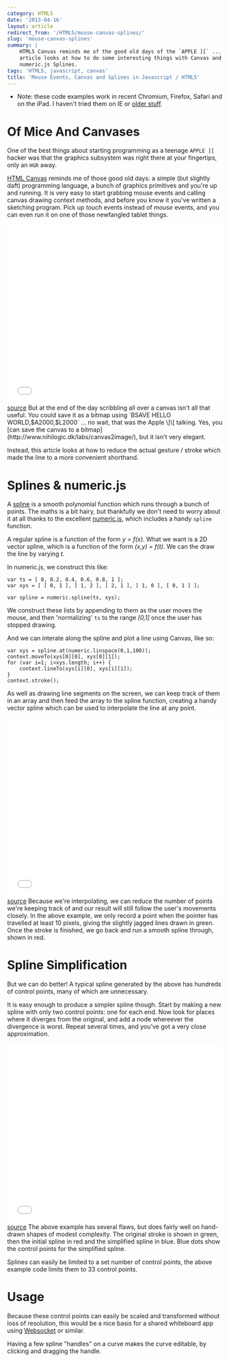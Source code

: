 ```yaml
---
category: HTML5
date: '2013-04-16'
layout: article
redirect_from: '/HTML5/mouse-canvas-splines/'
slug: 'mouse-canvas-splines'
summary: |
    HTML5 Canvas reminds me of the good old days of the `APPLE ][` ... this
    article looks at how to do some interesting things with Canvas and
    numeric.js Splines.
tags: 'HTML5, javascript, canvas'
title: 'Mouse Events, Canvas and Splines in Javascript / HTML5'
---
```


-   Note: these code examples work in recent Chromium, Firefox, Safari
    and on the iPad. I haven't tried them on IE or [older
    stuff](http://caniuse.com/#search=canvas).

Of Mice And Canvases
====================

One of the best things about starting programming as a teenage
`APPLE ][` hacker was that the graphics subsystem was right there at
your fingertips, only an `HGR` away.

[HTML Canvas](http://diveintohtml5.info/canvas.html) reminds me of those
good old days: a simple (but slightly daft) programming language, a
bunch of graphics primitives and you're up and running. It is very easy
to start grabbing mouse events and calling canvas drawing context
methods, and before you know it you've written a sketching program. Pick
up *touch* events instead of *mouse* events, and you can even run it on
one of those newfangled tablet things.

<iframe src="/files/demo-mouse-canvas.html" width="100%" height="420px" frameborder="0"></iframe>
<a href="/files/demo-mouse-canvas.html">source</a>
But at the end of the day scribbling all over a canvas isn't all that
useful. You could save it as a bitmap using
`BSAVE HELLO WORLD,$A2000,$L2000` ... no wait, that was the Apple \]\[
talking. Yes, you [can save the canvas to a
bitmap](http://www.nihilogic.dk/labs/canvas2image/), but it isn't very
elegant.

Instead, this article looks at how to reduce the actual gesture / stroke
which made the line to a more convenient shorthand.

Splines & numeric.js
====================

A [spline](http://en.wikipedia.org/wiki/Spline_(mathematics)) is a
smooth polynomial function which runs through a bunch of points. The
maths is a bit hairy, but thankfully we don't need to worry about it at
all thanks to the excellent [numeric.js](http://www.numericjs.com/),
which includes a handy `spline` function.

A regular spline is a function of the form *y = f(x)*. What we want is a
2D vector spline, which is a function of the form *(x,y) = f(t)*. We can
the draw the line by varying *t*.

In numeric.js, we construct this like:

``` {.sourceCode .javascript}
var ts = [ 0, 0.2, 0.4, 0.6, 0.8, 1 ];
var xys = [ [ 0, 1 ], [ 1, 2 ], [ 2, 1 ], [ 1, 0 ], [ 0, 1 ] ]; 

var spline = numeric.spline(ts, xys);
```

We construct these lists by appending to them as the user moves the
mouse, and then 'normalizing' `ts` to the range *\[0,1\]* once the user
has stopped drawing.

And we can interate along the spline and plot a line using Canvas, like
so:

``` {.sourceCode .javascript}
var xys = spline.at(numeric.linspace(0,1,100));
context.moveTo(xys[0][0], xys[0][1]);
for (var i=1; i<xys.length; i++) {
    context.lineTo(xys[i][0], xys[i][1]);
}
context.stroke();
```

As well as drawing line segments on the screen, we can keep track of
them in an array and then feed the array to the spline function,
creating a handy vector spline which can be used to interpolate the line
at any point.

<iframe src="/files/demo-mouse-canvas-splines.html" width="100%" height="420px" frameborder="0"></iframe>
<a href="/files/demo-mouse-canvas-splines.html">source</a>
Because we're interpolating, we can reduce the number of points we're
keeping track of and our result will still follow the user's movements
closely. In the above example, we only record a point when the pointer
has travelled at least 10 pixels, giving the slightly jagged lines drawn
in green. Once the stroke is finished, we go back and run a smooth
spline through, shown in red.

Spline Simplification
=====================

But we can do better! A typical spline generated by the above has
hundreds of control points, many of which are unnecessary.

It is easy enough to produce a simpler spline though. Start by making a
new spline with only two control points: one for each end. Now look for
places where it diverges from the original, and add a node whereever the
divergence is worst. Repeat several times, and you've got a very close
approximation.

<iframe src="/files/demo-mouse-canvas-splines-simplify.html" width="100%" height="420px" frameborder="0"></iframe>
<a href="/files/demo-mouse-canvas-splines-simplify.html">source</a>
The above example has several flaws, but does fairly well on hand-drawn
shapes of modest complexity. The original stroke is shown in green, then
the initial spline in red and the simplified spline in blue. Blue dots
show the control points for the simplified spline.

Splines can easily be limited to a set number of control points, the
above example code limits them to 33 control points.

Usage
=====

Because these control points can easily be scaled and transformed
without loss of resolution, this would be a nice basis for a shared
whiteboard app using [Websocket](http://www.websocket.org/) or similar.

Having a few spline "handles" on a curve makes the curve editable, by
clicking and dragging the handle.
